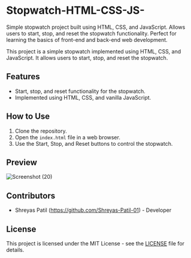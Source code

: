 # Stopwatch-HTML-CSS-JS-
Simple stopwatch project built using HTML, CSS, and JavaScript. Allows users to start, stop, and reset the stopwatch functionality. Perfect for learning the basics of front-end and back-end web development.

This project is a simple stopwatch implemented using HTML, CSS, and JavaScript. It allows users to start, stop, and reset the stopwatch.

## Features
- Start, stop, and reset functionality for the stopwatch.
- Implemented using HTML, CSS, and vanilla JavaScript.

## How to Use
1. Clone the repository.
2. Open the `index.html` file in a web browser.
3. Use the Start, Stop, and Reset buttons to control the stopwatch.

## Preview
![Screenshot (20)](https://github.com/Shreyas-Patil-01/Stopwatch-HTML-CSS-JS-/assets/138605973/28c98051-55a6-46d1-ab37-055731591329)

## Contributors
- Shreyas Patil (https://github.com/Shreyas-Patil-01) - Developer

## License
This project is licensed under the MIT License - see the [LICENSE](LICENSE) file for details.
